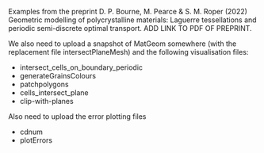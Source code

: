 Examples from the preprint D. P. Bourne, M. Pearce & S. M. Roper (2022) Geometric modelling of polycrystalline materials: Laguerre tessellations and periodic semi-discrete optimal transport. ADD LINK TO PDF OF PREPRINT. 

We also need to upload a snapshot of MatGeom somewhere (with the replacement file intersectPlaneMesh) and the following visualisation files: 
- intersect_cells_on_boundary_periodic
- generateGrainsColours
- patchpolygons
- cells_intersect_plane
- clip-with-planes

Also need to upload the error plotting files
- cdnum
- plotErrors
